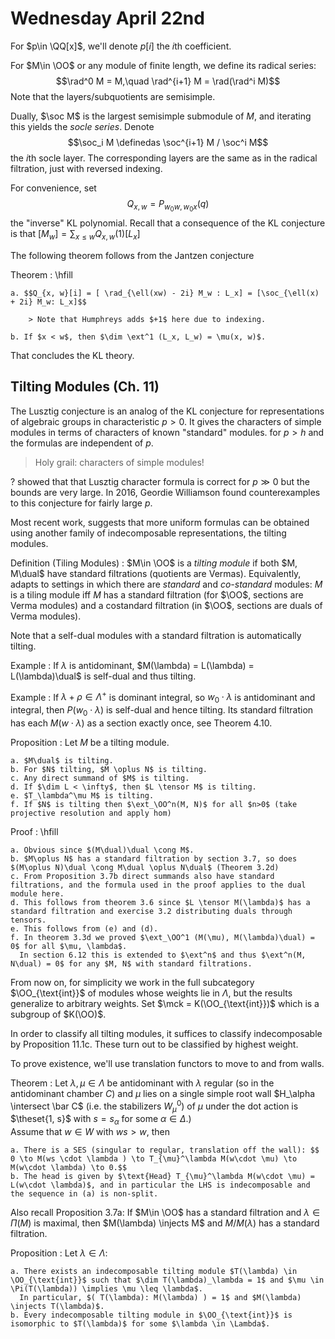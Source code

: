 # Wednesday April 22nd

For $p\in \QQ[x]$, we'll denote $p[i]$ the $i$th coefficient.

For $M\in \OO$ or any module of finite length, we define its radical series: $$\rad^0 M = M,\quad \rad^{i+1} M = \rad(\rad^i M)$$
Note that the layers/subquotients are semisimple.

Dually, $\soc M$ is the largest semisimple submodule of $M$, and iterating this yields the *socle series*.
Denote $$\soc_i M \definedas \soc^{i+1} M / \soc^i M$$ the $i$th socle layer.
The corresponding layers are the same as in the radical filtration, just with reversed indexing.


For convenience, set $$Q_{x, w} = P_{w_0 w, w_0 x}(q)$$ the "inverse" KL polynomial.
Recall that a consequence of the KL conjecture is that $[M_w] = \sum_{x\leq w} Q_{x, w}(1) [L_x]$

The following theorem follows from the Jantzen conjecture

Theorem
:   \hfill

    a. $$Q_{x, w}[i] = [ \rad_{\ell(xw) - 2i} M_w : L_x] = [\soc_{\ell(x) + 2i} M_w: L_x]$$ 
    
        > Note that Humphreys adds $+1$ here due to indexing.

    b. If $x < w$, then $\dim \ext^1 (L_x, L_w) = \mu(x, w)$.


That concludes the KL theory.

## Tilting Modules (Ch. 11)

The Lusztig conjecture is an analog of the KL conjecture for representations of algebraic groups in characteristic $p> 0$.
It gives the characters of simple modules in terms of characters of known "standard" modules. for $p  > h$ and the formulas are independent of $p$.

> Holy grail: characters of simple modules!

? showed that that Lusztig character formula is correct for $p \gg 0$ but the bounds are very large.
In 2016, Geordie Williamson found counterexamples to this conjecture for fairly large $p$.

Most recent work, suggests that more uniform formulas can be obtained using another family of indecomposable representations, the tilting modules.

Definition (Tiling Modules)
:   $M\in \OO$ is a *tilting module* if both $M, M\dual$ have standard filtrations (quotients are Vermas).
    Equivalently, adapts to settings in which there are *standard* and *co-standard* modules: $M$ is a tiling module iff $M$ has a standard filtration (for $\OO$, sections are Verma modules) and a costandard filtration (in $\OO$, sections are duals of Verma modules).

Note that a self-dual modules with a standard filtration is automatically tilting.

Example
: If $\lambda$ is antidominant, $M(\lambda) = L(\lambda) = L(\lambda)\dual$ is self-dual and thus tilting.

Example
:   If $\lambda + \rho \in \Lambda^+$ is dominant integral, so $w_0 \cdot \lambda$ is antidominant and integral, then $P(w_0 \cdot \lambda)$ is self-dual and hence tilting.
    Its standard filtration has each $M(w\cdot \lambda)$ as a section exactly once, see Theorem 4.10.

Proposition
:   Let $M$ be a tilting module.

    a. $M\dual$ is tilting.
    b. For $N$ tilting, $M \oplus N$ is tilting.
    c. Any direct summand of $M$ is tilting.
    d. If $\dim L < \infty$, then $L \tensor M$ is tilting.
    e. $T_\lambda^\mu M$ is tilting.
    f. If $N$ is tilting then $\ext_\OO^n(M, N)$ for all $n>0$ (take projective resolution and apply hom)

Proof
:   \hfill

    a. Obvious since $(M\dual)\dual \cong M$.
    b. $M\oplus N$ has a standard filtration by section 3.7, so does $(M\oplus N)\dual \cong M\dual \oplus N\dual$ (Theorem 3.2d)
    c. From Proposition 3.7b direct summands also have standard filtrations, and the formula used in the proof applies to the dual module here.
    d. This follows from theorem 3.6 since $L \tensor M(\lambda)$ has a standard filtration and exercise 3.2 distributing duals through tensors.
    e. This follows from (e) and (d).
    f. In theorem 3.3d we proved $\ext_\OO^1 (M(\mu), M(\lambda)\dual) = 0$ for all $\mu, \lambda$.
      In section 6.12 this is extended to $\ext^n$ and thus $\ext^n(M, N\dual) = 0$ for any $M, N$ with standard filtrations.
    
From now on, for simplicity we work in the full subcategory $\OO_{\text{int}}$ of modules whose weights lie in $\Lambda$, but the results generalize to arbitrary weights.
Set $\mck = K(\OO_{\text{int}})$ which is a subgroup of $K(\OO)$.

In order to classify all tilting modules, it suffices to classify indecomposable by Proposition 11.1c.
These turn out to be classified by highest weight.

To prove existence, we'll use translation functors to move to and from walls.

Theorem
:   Let $\lambda, \mu \in \Lambda$ be antidominant with $\lambda$ regular (so in the antidominant chamber $C$) and $\mu$ lies on a single simple root wall $H_\alpha \intersect \bar C$ (i.e. the stabilizers $W_\mu^0)$ of $\mu$ under the dot action is $\theset{1, s}$ with $s = s_\alpha$ for some $\alpha \in \Delta$.)\
    Assume that $w\in W$ with $ws > w$, then

    a. There is a SES (singular to regular, translation off the wall): $$ 0 \to M(ws \cdot \lambda ) \to T_{\mu}^\lambda M(w\cdot \mu) \to M(w\cdot \lambda) \to 0.$$
    b. The head is given by $\text{Head} T_{\mu}^\lambda M(w\cdot \mu) = L(w\cdot \lambda)$, and in particular the LHS is indecomposable and the sequence in (a) is non-split.

Also recall Proposition 3.7a: If $M\in \OO$ has a standard filtration and $\lambda \in \Pi(M)$ is maximal, then $M(\lambda) \injects M$ and $M/M(\lambda)$ has a standard filtration.

Proposition
:   Let $\lambda \in \Lambda$:

    a. There exists an indecomposable tilting module $T(\lambda) \in \OO_{\text{int}}$ such that $\dim T(\lambda)_\lambda = 1$ and $\mu \in \Pi(T(\lambda)) \implies \mu \leq \lambda$.
      In particular, $( T(\lambda): M(\lambda) ) = 1$ and $M(\lambda) \injects T(\lambda)$.
    b. Every indecomposable tilting module in $\OO_{\text{int}}$ is isomorphic to $T(\lambda)$ for some $\lambda \in \Lambda$.
